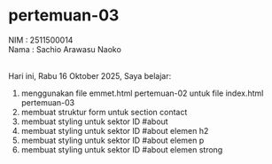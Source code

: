 # pertemuan-03

NIM : 2511500014<br>
Nama : Sachio Arawasu Naoko<br><br>

Hari ini, Rabu 16 Oktober 2025, Saya belajar:
<ol>
 <li>menggunakan file emmet.html pertemuan-02 untuk file index.html pertemuan-03</li>
 <li>membuat struktur form untuk section contact</li>
 <li>membuat styling untuk sektor ID #about </li>
 <li>membuat styling untuk sektor ID #about elemen h2</li>
 <li>membuat styling untuk sektor ID #about elemen p</li>
 <li>membuat styling untuk sektor ID #about elemen strong</li>
<ol>